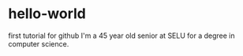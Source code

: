 # hello-world
first tutorial for github
I'm a 45 year old senior at SELU for a degree in computer science.
